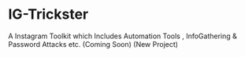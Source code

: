 # IG-Trickster
A Instagram Toolkit which Includes Automation Tools , InfoGathering &amp; Password Attacks etc. (Coming Soon) (New Project)

